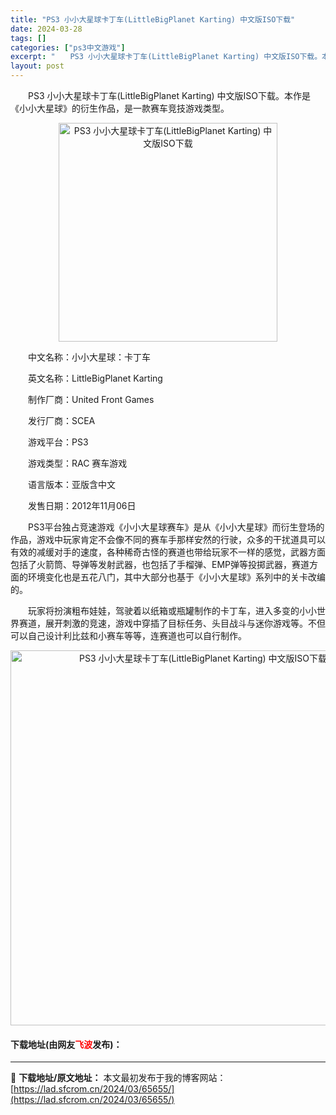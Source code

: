 ```yaml
---
title: "PS3 小小大星球卡丁车(LittleBigPlanet Karting) 中文版ISO下载"
date: 2024-03-28
tags: []
categories: ["ps3中文游戏"]
excerpt: "　　PS3 小小大星球卡丁车(LittleBigPlanet Karting) 中文版ISO下载。本作是《小小大星球》的衍生作品，是一款赛车竞技游戏类型。 　　中文名称：小小大星球：卡丁车 　　英文名称：LittleBigPlanet Karting 　　制作厂商：United Front Game&hellip;"
layout: post
---
```


 <p>　　PS3 小小大星球卡丁车(LittleBigPlanet Karting) 中文版ISO下载。本作是《小小大星球》的衍生作品，是一款赛车竞技游戏类型。</p> <p align="center"><img align="" border="0" src="https://lad.sfcrom.cn/wp-content/uploads/2024/03/20240328_66050eb46e2e7.jpg" width="350" alt="PS3 小小大星球卡丁车(LittleBigPlanet Karting) 中文版ISO下载" /></p> <p>　　中文名称：小小大星球：卡丁车</p> <p>　　英文名称：LittleBigPlanet Karting</p> <p>　　制作厂商：United Front Games</p> <p>　　发行厂商：SCEA</p> <p>　　游戏平台：PS3</p> <p>　　游戏类型：RAC 赛车游戏</p> <p>　　语言版本：亚版含中文</p> <p>　　发售日期：2012年11月06日</p> <p>　　PS3平台独占竞速游戏《小小大星球赛车》是从《小小大星球》而衍生登场的作品，游戏中玩家肯定不会像不同的赛车手那样安然的行驶，众多的干扰道具可以有效的减缓对手的速度，各种稀奇古怪的赛道也带给玩家不一样的感觉，武器方面包括了火箭筒、导弹等发射武器，也包括了手榴弹、EMP弹等投掷武器，赛道方面的环境变化也是五花八门，其中大部分也基于《小小大星球》系列中的关卡改编的。</p> <p>　　玩家将扮演粗布娃娃，驾驶着以纸箱或瓶罐制作的卡丁车，进入多变的小小世界赛道，展开刺激的竞速，游戏中穿插了目标任务、头目战斗与迷你游戏等。不但可以自己设计利比兹和小赛车等等，连赛道也可以自行制作。</p> <p align="center"><img align="" border="0" src="https://lad.sfcrom.cn/wp-content/uploads/2024/03/20240328_66050eb4af143.jpg" width="600" alt="PS3 小小大星球卡丁车(LittleBigPlanet Karting) 中文版ISO下载" /></p> <p><h4>下载地址(由网友<font color="red">飞波</font>发布)：</h4></p> 

---
📖 **下载地址/原文地址：** 本文最初发布于我的博客网站：[https://lad.sfcrom.cn/2024/03/65655/](https://lad.sfcrom.cn/2024/03/65655/)
